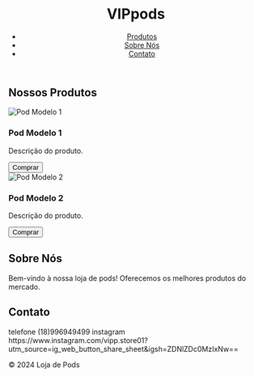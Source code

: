 <html lang="pt-BR">
<head>
    <meta charset="UTF-8">
    <meta name="viewport" content="width=device-width, initial-scale=1.0">
    <title>VIPpods</title>
    <link rel="stylesheet" href="style.css">
</head>
<body>
    <header>
        <h1>VIPpods</h1>
        <nav>
            <ul>
                <li><a href="#produtos">Produtos</a></li>
                <li><a href="#sobre">Sobre Nós</a></li>
                <li><a href="#contato">Contato</a></li>
            </ul>
        </nav>
    </header>
    <main>
        <section id="produtos">
            <h2>Nossos Produtos</h2>
            <div class="produto">
                <img src="pod1.jpg" alt="Pod Modelo 1">
                <h3>Pod Modelo 1</h3>
                <p>Descrição do produto.</p>
                <button>Comprar</button>
            </div>
            <div class="produto">
                <img src="pod2.jpg" alt="Pod Modelo 2">
                <h3>Pod Modelo 2</h3>
                <p>Descrição do produto.</p>
                <button>Comprar</button>
            </div>
        </section>
        <section id="sobre">
            <h2>Sobre Nós</h2>
            <p>Bem-vindo à nossa loja de pods! Oferecemos os melhores produtos do mercado.</p>
        </section>
        <section id="contato">
            <h2>Contato</h2>
            <form>
                telefone (18)996949499  instagram https://www.instagram.com/vipp.store01?utm_source=ig_web_button_share_sheet&igsh=ZDNlZDc0MzIxNw==
            </form>
        </section>
    </main>
    <footer>
        <p>&copy; 2024 Loja de Pods</p>
    </footer>
</body>
</html>
